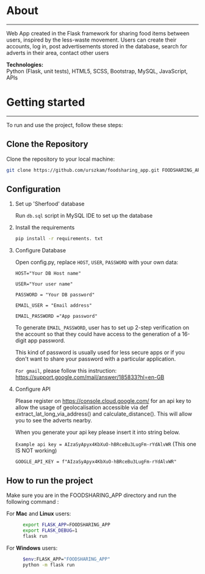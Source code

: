 # About 
 _____

Web App created in the Flask framework for sharing food items between users, inspired by the less-waste movement. Users can create their accounts, log in, post advertisements stored in the database, search for adverts in their area, contact other users 

**Technologies:** <br>Python (Flask, unit tests), HTML5, SCSS, Bootstrap, 
      MySQL, JavaScript, APIs


# Getting started
_________

To run and use the project, follow these steps:


## Clone the Repository
Clone the repository to your local machine:

```bash
git clone https://github.com/urszkam/foodsharing_app.git FOODSHARING_APP
```

## Configuration 

1. Set up 'Sherfood' database

      Run ```db.sql``` script in MySQL IDE to set up the database

2. Install the requirements

      ```bash
      pip install -r requirements. txt
      ```


2. Configure Database 

      Open config.py, replace ```HOST```, ```USER```, ```PASSWORD``` with your own data:

      ```HOST="Your DB Host name"```

      ```USER="Your user name"```

      ```PASSWORD = "Your DB password"```

      ```EMAIL_USER = "Email address"```

      ```EMAIL_PASSWORD ="App password"```

      To generate ```EMAIL_PASSWORD```, user has to set up 2-step verification on the account so that they could have access to the generation of a 16-digit app password.

      This kind of password is usually used for less secure apps or if you don't want to share your password with a particular application.

      ```For gmail```, please follow this instruction: https://support.google.com/mail/answer/185833?hl=en-GB



3. Configure API 

      Please register on https://console.cloud.google.com/ for an api key to allow the usage of geolocalisation accessible
      via def extract_lat_long_via_address() and calculate_distance(). This will allow you to see the adverts nearby.

      When you generate your api key please insert it into string below.

      ```Example api key = AIzaSyApyx4KbXuO-hBRceBu3LugFm-rYdAlvWR``` (This one IS NOT working)

      ```GOOGLE_API_KEY = f"AIzaSyApyx4KbXuO-hBRceBu3LugFm-rYdAlvWR"```


## How to run the project

Make sure you are in the FOODSHARING_APP directory and run the following command :


For **Mac** and **Linux** users:

```bash
      export FLASK_APP=FOODSHARING_APP
      export FLASK_DEBUG=1
      flask run
```

For **Windows** users:

```bash
      $env:FLASK_APP="FOODSHARING_APP"
      python -m flask run
```
